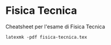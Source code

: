 # Fisica Tecnica

Cheatsheet per l'esame di Fisica Tecnica

```
latexmk -pdf fisica-tecnica.tex
```
